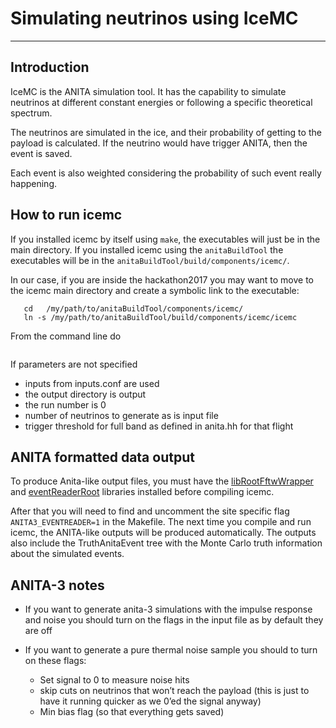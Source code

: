 # Simulating neutrinos using IceMC
---

## Introduction

IceMC is the ANITA simulation tool. It has the capability to simulate
neutrinos at different constant energies or following a specific
theoretical spectrum.

The neutrinos are simulated in the ice, and their probability of
getting to the payload is calculated. If the neutrino would have
trigger ANITA, then the event is saved.

Each event is also weighted considering the probability of such event
really happening.

## How to run icemc

If you installed icemc by itself using `make`, the executables will
just be in the main directory.
If you installed icemc using the `anitaBuildTool` the executables will
be in the `anitaBuildTool/build/components/icemc/`.

In our case, if you are inside the hackathon2017 you may want to
move to the icemc main directory and create a symbolic link to the executable:
```
   cd 	/my/path/to/anitaBuildTool/components/icemc/
   ln -s /my/path/to/anitaBuildTool/build/components/icemc/icemc
   ```


From the command line do
``` ./icemc -i {inputFile} -o {outputDirectory} -r {runNumber} -n {numberOfNeutrinos}  -e {energyExponent}
```
If parameters are not specified

   * inputs from inputs.conf are used
   * the output directory is output
   * the run number is 0
   * number of neutrinos to generate as is input file
   * trigger threshold for full band as defined in anita.hh for that flight

## ANITA formatted data output ##

To produce Anita-like output files, you must have the [libRootFftwWrapper](https://github.com/nichol77/libRootFftwWrapper) and [eventReaderRoot](https://github.com/anitaNeutrino/eventReaderRoot) libraries installed before compiling icemc.

After that you will need to find and uncomment the site specific flag `ANITA3_EVENTREADER=1` in the Makefile.
The next time you compile and run icemc, the ANITA-like outputs will be produced automatically.
The outputs also include the TruthAnitaEvent tree with the Monte Carlo truth information about the simulated events.

## ANITA-3 notes ##

 * If you want to generate anita-3 simulations with the impulse response and noise you should turn on the flags in the input file as by default they are off

* If you want to generate a pure thermal noise sample you should to turn on these flags:
     * Set signal to 0 to measure noise hits
     * skip cuts on neutrinos that won’t reach the payload (this is just to have it running quicker as we 0’ed the signal anyway)
     * Min bias flag (so that everything gets saved)

